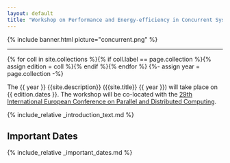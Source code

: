 ```yaml
---
layout: default
title: "Workshop on Performance and Energy-efficiency in Concurrent Systems"
---
```


{% include banner.html picture="concurrent.png" %}<!-- @IGNORE PREVIOUS: link -->

---

{% for coll in site.collections %}{% if coll.label == page.collection %}{% assign edition = coll %}{% endif %}{% endfor %}
{%- assign year = page.collection -%}

The {{ year }} {{site.description}} ({{site.title}} {{ year }}) will take place on {{ edition.dates }}. The workshop will be co-located with the [ 29th International European Conference on Parallel and Distributed Computing](https://2023.euro-par.org/).

{% include_relative _introduction_text.md %}





## Important Dates

{% include_relative _important_dates.md %}
